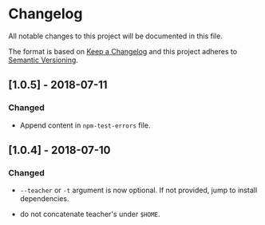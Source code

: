 # Changelog

All notable changes to this project will be documented in this file.

The format is based on [Keep a Changelog](http://keepachangelog.com/en/1.0.0/)
and this project adheres to [Semantic Versioning](http://semver.org/spec/v2.0.0.html).

## [1.0.5] - 2018-07-11

### Changed

* Append content in `npm-test-errors` file.

## [1.0.4] - 2018-07-10

### Changed

* `--teacher` or `-t` argument is now optional. If not provided, jump to install dependencies.

* do not concatenate teacher's under `$HOME`.
